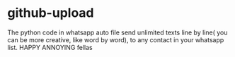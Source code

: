 # github-upload
The python code in whatsapp auto file send unlimited texts line by line( you can be more creative, like word by word), to any contact in your whatsapp list. HAPPY ANNOYING fellas
